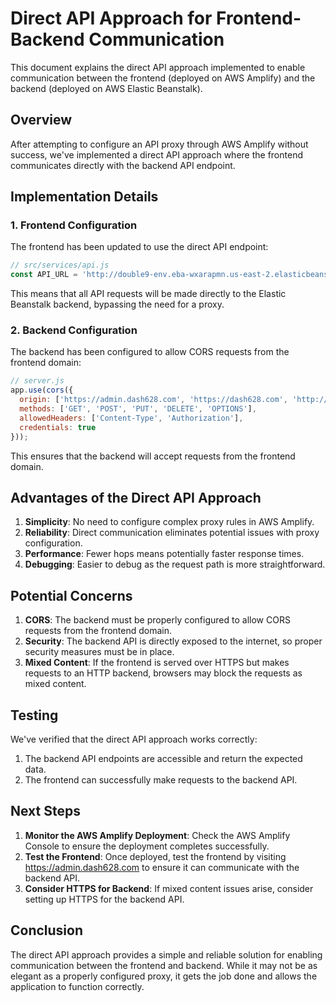 # Direct API Approach for Frontend-Backend Communication

This document explains the direct API approach implemented to enable communication between the frontend (deployed on AWS Amplify) and the backend (deployed on AWS Elastic Beanstalk).

## Overview

After attempting to configure an API proxy through AWS Amplify without success, we've implemented a direct API approach where the frontend communicates directly with the backend API endpoint.

## Implementation Details

### 1. Frontend Configuration

The frontend has been updated to use the direct API endpoint:

```javascript
// src/services/api.js
const API_URL = 'http://double9-env.eba-wxarapmn.us-east-2.elasticbeanstalk.com/api';
```

This means that all API requests will be made directly to the Elastic Beanstalk backend, bypassing the need for a proxy.

### 2. Backend Configuration

The backend has been configured to allow CORS requests from the frontend domain:

```javascript
// server.js
app.use(cors({
  origin: ['https://admin.dash628.com', 'https://dash628.com', 'http://localhost:3000'],
  methods: ['GET', 'POST', 'PUT', 'DELETE', 'OPTIONS'],
  allowedHeaders: ['Content-Type', 'Authorization'],
  credentials: true
}));
```

This ensures that the backend will accept requests from the frontend domain.

## Advantages of the Direct API Approach

1. **Simplicity**: No need to configure complex proxy rules in AWS Amplify.
2. **Reliability**: Direct communication eliminates potential issues with proxy configuration.
3. **Performance**: Fewer hops means potentially faster response times.
4. **Debugging**: Easier to debug as the request path is more straightforward.

## Potential Concerns

1. **CORS**: The backend must be properly configured to allow CORS requests from the frontend domain.
2. **Security**: The backend API is directly exposed to the internet, so proper security measures must be in place.
3. **Mixed Content**: If the frontend is served over HTTPS but makes requests to an HTTP backend, browsers may block the requests as mixed content.

## Testing

We've verified that the direct API approach works correctly:

1. The backend API endpoints are accessible and return the expected data.
2. The frontend can successfully make requests to the backend API.

## Next Steps

1. **Monitor the AWS Amplify Deployment**: Check the AWS Amplify Console to ensure the deployment completes successfully.
2. **Test the Frontend**: Once deployed, test the frontend by visiting https://admin.dash628.com to ensure it can communicate with the backend API.
3. **Consider HTTPS for Backend**: If mixed content issues arise, consider setting up HTTPS for the backend API.

## Conclusion

The direct API approach provides a simple and reliable solution for enabling communication between the frontend and backend. While it may not be as elegant as a properly configured proxy, it gets the job done and allows the application to function correctly.

